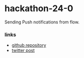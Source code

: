 # hackathon-24-0

Sending Push notifications from flow.

### links
- [github repository](https://github.com/marcushellberg/vaadin-flow-web-push-notifications)
- [twitter post](https://twitter.com/marcushellberg/status/1629209282389606400?s=20)


